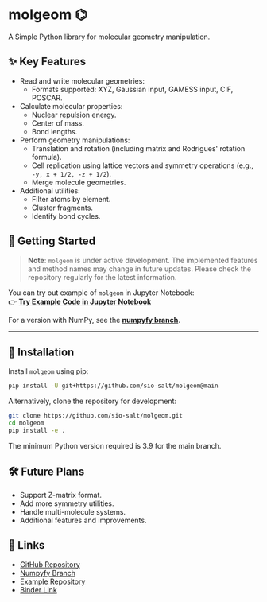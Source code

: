 # molgeom ⌬  
A Simple Python library for molecular geometry manipulation.


## ✨ Key Features
- Read and write molecular geometries:
  - Formats supported: XYZ, Gaussian input, GAMESS input, CIF, POSCAR.
- Calculate molecular properties:
  - Nuclear repulsion energy.
  - Center of mass.
  - Bond lengths.
- Perform geometry manipulations:
  - Translation and rotation (including matrix and Rodrigues' rotation formula).
  - Cell replication using lattice vectors and symmetry operations (e.g., `-y, x + 1/2, -z + 1/2`).
  - Merge molecule geometries.
- Additional utilities:
  - Filter atoms by element.
  - Cluster fragments.
  - Identify bond cycles.


## 🚀 Getting Started

> **Note**: `molgeom` is under active development. The implemented features and method names may change in future updates. Please check the repository regularly for the latest information.

You can try out example of `molgeom` in Jupyter Notebook:  
👉 [**Try Example Code in Jupyter Notebook**](https://mybinder.org/v2/gh/sio-salt/molgeom-examples/main?urlpath=lab/tree/notebooks/tutorial1.ipynb)

For a version with NumPy, see the [**numpyfy branch**](https://github.com/sio-salt/molgeom/tree/numpyfy).  

---

## 🔽 Installation
Install `molgeom` using pip:
```bash
pip install -U git+https://github.com/sio-salt/molgeom@main
```
Alternatively, clone the repository for development:

```bash
git clone https://github.com/sio-salt/molgeom.git
cd molgeom
pip install -e .
```
The minimum Python version required is 3.9 for the main branch.

## 🛠️ Future Plans
- Support Z-matrix format.
- Add more symmetry utilities.
- Handle multi-molecule systems.
- Additional features and improvements.

## 🔗 Links
- [GitHub Repository](https://github.com/sio-salt/molgeom/tree/main)
- [Numpyfy Branch](https://github.com/sio-salt/molgeom/tree/numpyfy)
- [Example Repository](https://github.com/sio-salt/molgeom-examples/tree/main)
- [Binder Link](https://mybinder.org/v2/gh/sio-salt/molgeom-examples/main?urlpath=lab/tree/notebooks/tutorial1.ipynb)
